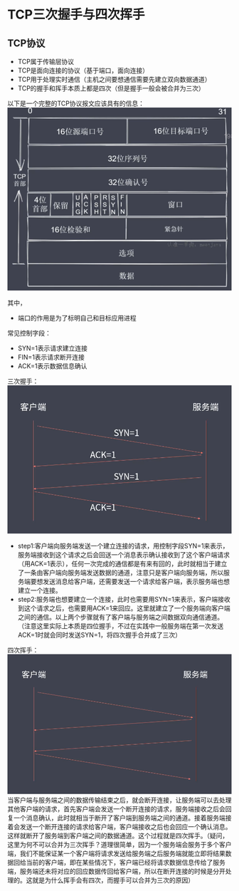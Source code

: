 # TCP三次握手与四次挥手
## TCP协议
- TCP属于传输层协议
- TCP是面向连接的协议（基于端口，面向连接）
- TCP用于处理实时通信（主机之间要想通信需要先建立双向数据通道）
- TCP的握手和挥手本质上都是四次（但是握手一般会被合并为三次）

以下是一个完整的TCP协议报文应该具有的信息：
![](./img/tcp_message.png)

其中，
- 端口的作用是为了标明自己和目标应用进程

常见控制字段：
- SYN=1表示请求建立连接
- FIN=1表示请求断开连接
- ACK=1表示数据信息确认

三次握手：
![](./img/three_handshake.png)
- step1:客户端向服务端发送一个建立连接的请求，用控制字段SYN=1来表示，服务端接收到这个请求之后会回送一个消息表示确认接收到了这个客户端请求（用ACK=1表示），任何一次完成的通信都是有来有回的，此时就相当于建立了一条由客户端向服务端发送数据的通道，注意只是客户端向服务端，所以服务端要想发送消息给客户端，还需要发送一个请求给客户端，表示服务端也想建立一个连接。
- step2:服务端也想要建立一个连接，此时也需要用SYN=1来表示，客户端接收到这个请求之后，也需要用ACK=1来回应。这里就建立了一个服务端向客户端之间的通信。以上两个步骤就有了客户端与服务端之间数据双向通信通道。（注意这里实际上本质是四位握手，不过在实践中一般服务端在第一次发送ACK=1时就会同时发送SYN=1，将四次握手合并成了三次）

四次挥手：
![](./img/four_wave.png)
当客户端与服务端之间的数据传输结束之后，就会断开连接，让服务端可以去处理其他客户端的请求，首先客户端会发送一个断开连接的请求，服务端接收之后会回复一个消息确认，此时就相当于断开了客户端到服务端之间的通道。接着服务端接着会发送一个断开连接的请求给客户端，客户端接收之后也会回应一个确认消息。这样就断开了服务端到客户端之间的数据通道。这个过程就是四次挥手。（疑问，这里为何不可以合并为三次挥手？道理很简单，因为一个服务端会服务于多个客户端，我们不能保证某一个客户端将请求发送给服务端之后服务端就能立即将结果数据回给当前的客户端，即在某些情况下，客户端已经将请求数据信息传给了服务端，服务端还未将对应的回应数据传回给客户端，所以在断开连接的时候是分开处理的。这就是为什么挥手会有四次，而握手可以合并为三次的原因）